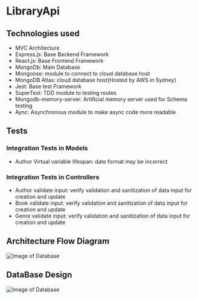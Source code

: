 # LibraryApi

## Technologies used
* MVC Architecture
* Express.js: Base Backend Framework
* React.js: Base Frontend Framework
* MongoDb: Main Database
* Mongoose: module to connect to cloud database host
* MongoDB Atlas: cloud database host(Hosted by AWS in Sydney)
* Jest: Base test Framework
* SuperTest: TDD module to testing routes
* Mongodb-memory-server: Artificial memory server used for Schema testing
* Aync: Asynchronous module to make async code more readable

## Tests

### Integration Tests in Models
* Author Virtual variable lifespan: date format may be incorrect
### Integration Tests in Controllers
* Author validate input: verify validation and sanitization of data input for creation and update
* Book validate input: verify validation and sanitization of data input for creation and update
* Genre validate input: verify validation and sanitization of data input for creation and update


## Architecture Flow Diagram
![Image of Database](https://github.com/GeorgeGarciaS/Library/LibraryApi/tree/main/diagrams/MVCFlowDiagram.svg)

## DataBase Design
![Image of Database](https://github.com/GeorgeGarciaS/Library/LibraryApi/tree/main/diagrams/DatabaseDiagram.svg)

